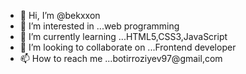 - 👋 Hi, I’m @bekxxon
- 👀 I’m interested in ...web programming
- 🌱 I’m currently learning ...HTML5,CSS3,JavaScript
- 💞️ I’m looking to collaborate on ...Frontend developer
- 📫 How to reach me ...botirroziyev97@gmail,com

<!---
Botir9977/Botir9977 is a ✨ special ✨ repository because its `README.md` (this file) appears on your GitHub profile.
You can click the Preview link to take a look at your changes.
--->

